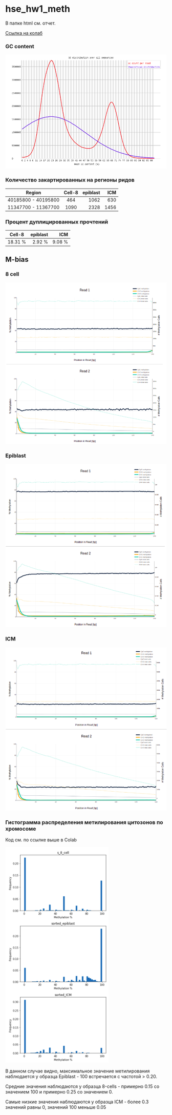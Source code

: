 # hse_hw1_meth

В папке html см. отчет.

[Ссылка на колаб](https://colab.research.google.com/drive/19OoiIpOg_ko_DwqbaGrwc09v-Nbl52VZ?usp=sharing)

### GC content

![screenshot](https://raw.githubusercontent.com/kaledinandrew/hse_hw1_meth/main/img/Screenshot%20from%202022-02-21%2001-11-04.png)

### Количество закартированных на регионы ридов

| Region       | Cell-8                | epiblast |   ICM      |
| ------------- |:------------------:| -----:| -----:|
| 40185800 - 40195800    | 464 |  1062  | 630
| 11347700 - 11367700    |  1090   | 2328 | 1456

### Процент дуплицированных прочтений
| Cell-8                | epiblast |   ICM      |
|:------------------:| -----:| -----:|
 |  18.31 %   | 2.92 % | 9.08 %

## M-bias

### 8 cell

![screenshot](https://raw.githubusercontent.com/kaledinandrew/hse_hw1_meth/main/img/Screenshot%20from%202022-02-21%2001-08-21.png)

### Epiblast

![screenshot](https://raw.githubusercontent.com/kaledinandrew/hse_hw1_meth/main/img/Screenshot%20from%202022-02-21%2001-08-51.png)

### ICM

![screenshot](https://raw.githubusercontent.com/kaledinandrew/hse_hw1_meth/main/img/Screenshot%20from%202022-02-21%2001-09-10.png)

### Гистограмма распределения метилирования цитозонов по хромосоме

Код см. по ссылке выше в Colab

![screenshot](https://raw.githubusercontent.com/kaledinandrew/hse_hw1_meth/main/img/Screenshot%20from%202022-02-21%2001-42-31.png)

В данном случае видно, максимальное значение метилирования наблюдается у образца Epiblast - 100 встречается с частотой > 0.20.

Средние значения наблюдаются у образца 8-cells - примерно 0.15 со значением 100 и примерно 0.25 со значением 0.

Самые низкие значения наблюдаются у образца ICM - более 0.3 значений равны 0, значений 100 меньше 0.05

